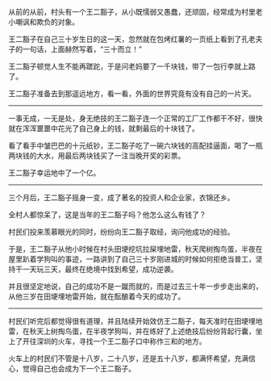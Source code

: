 <p data-pid="6FSx10gG">从前的从前，村头有一个王二豁子，从小既懦弱又愚蠢，还顽固，经常成为村里老小嘲讽和欺负的对象。</p><p data-pid="ijU2I1zP">王二豁子在自己三十岁生日的这一天，忽然就在包烤红薯的一页纸上看到了孔老夫子的一句话，上面赫然写着，“三十而立！”</p><p data-pid="WSj-CIIF">王二豁子顿觉人生不能再蹉跎，于是问老妈要了一千块钱，带了一包行李就上路了。</p><p data-pid="PIYF2pkd">王二豁子准备去到那遥远地方，看一看，外面的世界究竟有没有自己的一片天。</p><hr><p data-pid="l0VacBsW">一事无成，一无是处，身无绝技的王二豁子连一个正常的工厂工作都干不好，很快就在浑浑噩噩中花光了自己身上的钱，就剩最后的十块钱了。</p><p data-pid="DgCk-bUK">看了看手中皱巴巴的十元纸钞，王二豁子吃了一碗六块钱的高配挂逼面，喝了一瓶两块钱的大水，用最后两块钱买了一注当晚开奖的彩票。</p><p data-pid="VeDtikj3">王二豁子幸运地中了一个亿。</p><hr><p data-pid="NG_7oXsP">三个月后，王二豁子摇身一变，成了著名的投资人和企业家，衣锦还乡。</p><p data-pid="Sq-MMA_H">全村人都惊呆了，这是当年的王二豁子吗？他怎么这么有钱了？</p><p data-pid="o2sB51dX">村民们投来羡慕眼光的同时，纷纷向王二豁子取经，询问他成功的经验。</p><p data-pid="DNsna35b">于是，王二豁子从他小时候在村头田埂挖坑拉屎埋地雷，秋天爬树掏鸟蛋，半夜在屋里趴着学狗叫的事迹，一路讲到了自己三十岁刚进城的时候如何拒绝当普工，坚持干一天玩三天，最终在绝境中找到希望，成功逆袭。</p><p data-pid="DDhX1eqU">并且很坚定地说，自己的成功不是一蹴而就的，而是过去三十年一步步走出来的，从他三岁在田埂埋地雷开始，就在酝酿着今天的成功了。</p><hr><p data-pid="Qrz_BRfa">村民们听完后都觉得很有道理，并且陆续开始效仿王二豁子，每天准时在田埂埋地雷，在秋天上树掏鸟蛋，在半夜学狗叫，并在练好了上述绝技后纷纷背起行囊，坐上了开往深圳的火车，寻找一个王二豁子口中称作三和的地方。</p><p data-pid="Wn8_k8gD">火车上的村民们不管是十八岁，二十八岁，还是五十八岁，都满怀希望，充满信心，觉得自己也会成为下一个王二豁子。</p>